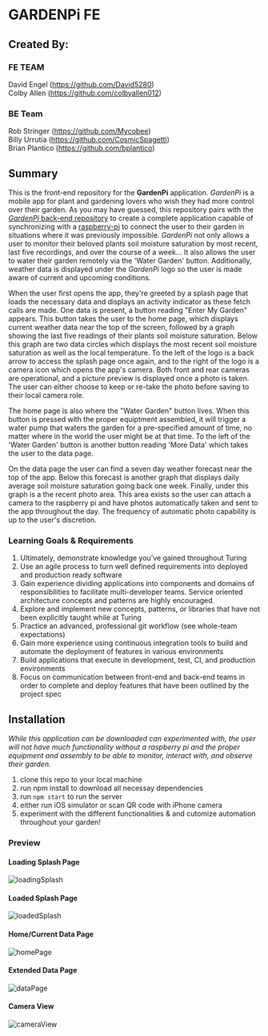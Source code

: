 # GARDENPi FE

## Created By:

### FE TEAM
David Engel (https://github.com/David5280)<br />
Colby Allen (https://github.com/colbyallen012)
### BE Team
Rob Stringer (https://github.com/Mycobee)<br />
Billy Urrutia (https://github.com/CosmicSpagetti)<br />
Brian Plantico (https://github.com/bplantico)

## Summary

This is the front-end repository for the **GardenPi** application.  *GardenPi* is a mobile app for plant and gardening lovers who wish they had more control over their garden.  As you may have guessed, this repository pairs with the [*GardenPi* back-end repository](https://github.com/Mycobee/garden_pi_be) to create a complete application capable of synchronizing with a [raspberry-pi](https://www.raspberrypi.org/) to connect the user to their garden in situations where it was previously impossible.  *GardenPi* not only allows a user to monitor their beloved plants soil moisture saturation by most recent, last five recordings, and over the course of a week... It also allows the user to water their garden remotely via the 'Water Garden' button.  Additionally, weather data is displayed under the *GardenPi* logo so the user is made aware of current and upcoming conditions.

When the user first opens the app, they're greeted by a splash page that loads the necessary data and displays an activity indicator as these fetch calls are made.  One data is present, a button reading "Enter My Garden" appears.  This button takes the user to the home page, which displays current weather data near the top of the screen, followed by a graph showing the last five readings of their plants soil moisture saturation.  Below this graph are two data circles which displays the most recent soil moisture saturation as well as the local temperature.  To the left of the logo is a back arrow to access the splash page once again, and to the right of the logo is a camera icon which opens the app's camera.  Both front and rear cameras are operational, and a picture preview is displayed once a photo is taken.  The user can either choose to keep or re-take the photo before saving to their local camera role.

The home page is also where the "Water Garden" button lives.  When this button is pressed with the proper equiptment assembled, it will trigger a water pump that waters the garden for a pre-specified amount of time, no matter where in the world the user might be at that time.  To the left of the 'Water Garden' button is another button reading 'More Data' which takes the user to the data page.

On the data page the user can find a seven day weather forecast near the top of the app.  Below this forecast is another graph that displays daily average soil moisture saturation going back one week.  Finally, under this graph is a the recent photo area.  This area exists so the user can attach a camera to the raspberry pi and have photos automatically taken and sent to the app throughout the day.  The frequency of automatic photo capability is up to the user's discretion.   



### Learning Goals & Requirements

1.  Ultimately, demonstrate knowledge you’ve gained throughout Turing
2.  Use an agile process to turn well defined requirements into deployed and production ready software
3.  Gain experience dividing applications into components and domains of responsibilities to facilitate multi-developer teams. Service oriented architecture concepts and patterns are highly encouraged.
4.  Explore and implement new concepts, patterns, or libraries that have not been explicitly taught while at Turing
5.  Practice an advanced, professional git workflow (see whole-team expectations)
6.  Gain more experience using continuous integration tools to build and automate the deployment of features in various environments
7.  Build applications that execute in development, test, CI, and production environments
8.  Focus on communication between front-end and back-end teams in order to complete and deploy features that have been outlined by the project spec


##  Installation
*While this application can be downloaded can experimented with, the user will not have much functionality without a raspberry pi and the proper equipment and assembly to be able to monitor, interact with, and observe their garden.*

1.  clone this repo to your local machine
2.  run npm install to download all necessay dependencies
3.  run ```npm start``` to run the server
4.  either run iOS simulator or scan QR code with iPhone camera
5.  experiment with the different functionalities & and cutomize automation throughout your garden!


###  Preview
#### Loading Splash Page
![loadingSplash](https://user-images.githubusercontent.com/46681659/64753222-a4d92300-d4df-11e9-9323-f663f375a1cc.jpg)
 #### Loaded Splash Page
 ![loadedSplash](https://user-images.githubusercontent.com/46681659/64753190-82dfa080-d4df-11e9-8402-3dac68827c20.PNG)
 #### Home/Current Data Page
![homePage](https://user-images.githubusercontent.com/46681659/64753232-b1f61200-d4df-11e9-8615-ee7b3ce18e96.PNG)
 #### Extended Data Page
![dataPage](https://user-images.githubusercontent.com/46681659/64753231-b15d7b80-d4df-11e9-9fed-88bf285c8ede.PNG)
  #### Camera View
![cameraView](https://user-images.githubusercontent.com/46681659/64753585-f9c96900-d4e0-11e9-8fad-8ef39cb4f82b.PNG)

